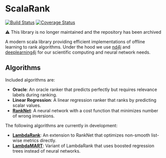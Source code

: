 # ScalaRank

[![Build Status](https://travis-ci.org/rjagerman/scalarank.svg?branch=master)](https://travis-ci.org/rjagerman/scalarank) [![Coverage Status](https://coveralls.io/repos/github/rjagerman/scalarank/badge.svg?branch=master)](https://coveralls.io/github/rjagerman/scalarank?branch=master)

:warning: This library is no longer maintained and the repository has been archived

A modern scala library providing efficient implementations of offline learning to rank algorithms. Under the hood we use
[nd4j](http://nd4j.org/) and [deeplearning4j](https://deeplearning4j.org/) for our scientific computing and neural
network needs.

## Algorithms

Included algorithms are:
* **Oracle**: An oracle ranker that predicts perfectly but requires relevance labels during ranking.
* **Linear Regression**: A linear regression ranker that ranks by predicting scalar values. 
* **[RankNet](https://www.microsoft.com/en-us/research/publication/learning-to-rank-using-gradient-descent/)**: A
  neural network with a cost function that minimizes number of wrong inversions.
 
The following algorithms are currently in development:
* **[LambdaRank](http://research.microsoft.com/en-us/um/people/cburges/papers/LambdaRank.pdf)**: An extension to
  RankNet that optimizes non-smooth list-wise metrics directly.
* **[LambdaMART](http://research.microsoft.com/en-us/um/people/cburges/tech_reports/MSR-TR-2010-82.pdf)**: Variant of
  LambdaRank that uses boosted regression trees instead of neural networks.


